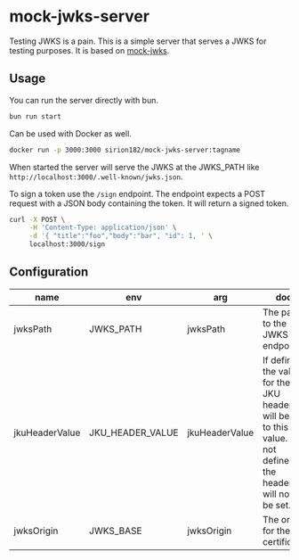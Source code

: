 # mock-jwks-server

Testing JWKS is a pain. This is a simple server that serves a JWKS for testing purposes. It is based
on [mock-jwks](https://www.npmjs.com/package/mock-jwks).

## Usage

You can run the server directly with bun.

```bash
bun run start
```

Can be used with Docker as well.

```bash
docker run -p 3000:3000 sirion182/mock-jwks-server:tagname
```

When started the server will serve the JWKS at the JWKS_PATH like `http://localhost:3000/.well-known/jwks.json`.

To sign a token use the `/sign` endpoint. The endpoint expects a POST request with a JSON body containing the token. It
will return a signed token.

```bash
curl -X POST \
     -H 'Content-Type: application/json' \
     -d '{ "title":"foo","body":"bar", "id": 1, ' \
     localhost:3000/sign
```

## Configuration

| name           | env              | arg            | doc                                                                                                           | nullable | default                       |
|----------------|------------------|----------------|---------------------------------------------------------------------------------------------------------------|----------|-------------------------------|
| jwksPath       | JWKS_PATH        | jwksPath       | The path to the JWKS endpoint                                                                                 | false    | "/.well-known/jwks.json"      |
| jkuHeaderValue | JKU_HEADER_VALUE | jkuHeaderValue | If defined the value for the JKU header will be set to this value. If not defined the header will not be set. | true     | "https://localhost:3000/jwks" |
| jwksOrigin     | JWKS_BASE        | jwksOrigin     | The origin for the certificate                                                                                | true     | null                          |
